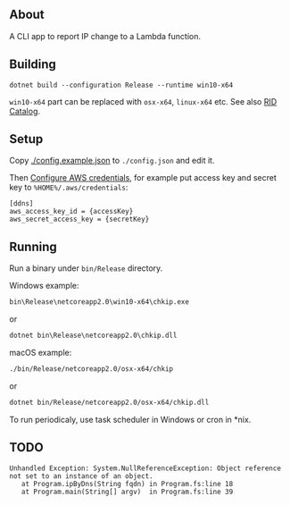 ## About

A CLI app to report IP change to a Lambda function.

## Building

```
dotnet build --configuration Release --runtime win10-x64
```

`win10-x64` part can be replaced with `osx-x64`, `linux-x64` etc.
See also [RID Catalog](https://docs.microsoft.com/dotnet/core/rid-catalog).

## Setup

Copy [./config.example.json](./config.example.json) to `./config.json` and edit it.

Then [Configure AWS credentials](https://docs.aws.amazon.com/sdk-for-net/v3/developer-guide/net-dg-config.html),
for example put access key and secret key to `%HOME%/.aws/credentials`:

```
[ddns]
aws_access_key_id = {accessKey}
aws_secret_access_key = {secretKey}
```

## Running

Run a binary under `bin/Release` directory.

Windows example:

```cmd
bin\Release\netcoreapp2.0\win10-x64\chkip.exe
```
or
```cmd
dotnet bin\Release\netcoreapp2.0\chkip.dll
```

macOS example:

```sh
./bin/Release/netcoreapp2.0/osx-x64/chkip
```
or
```sh
dotnet bin/Release/netcoreapp2.0/osx-x64/chkip.dll
```

To run periodicaly, use task scheduler in Windows or cron in *nix.

## TODO

```
Unhandled Exception: System.NullReferenceException: Object reference not set to an instance of an object.
   at Program.ipByDns(String fqdn) in Program.fs:line 18
   at Program.main(String[] argv)  in Program.fs:line 39
```
